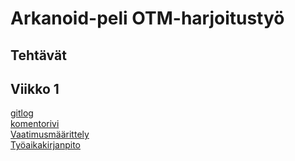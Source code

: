 # Arkanoid-peli OTM-harjoitustyö
## Tehtävät
## Viikko 1
[gitlog](http://github.com/wood101/otm-harjoitustyo/blob/master/laskarit/viikko1/gitlog.txt)
<br>
[komentorivi](http://github.com/wood101/otm-harjoitustyo/blob/master/laskarit/viikko1/komentorivi.txt)
<br>
[Vaatimusmäärittely](http://github.com/wood101/otm-harjoitustyo/blob/master/dokumentaatio/vaatimusmaarittely.md)
<br>
[Työaikakirjanpito](http://github.com/wood101/otm-harjoitustyo/blob/master/dokumentaatio/tyoaikakirjanpito.md)
